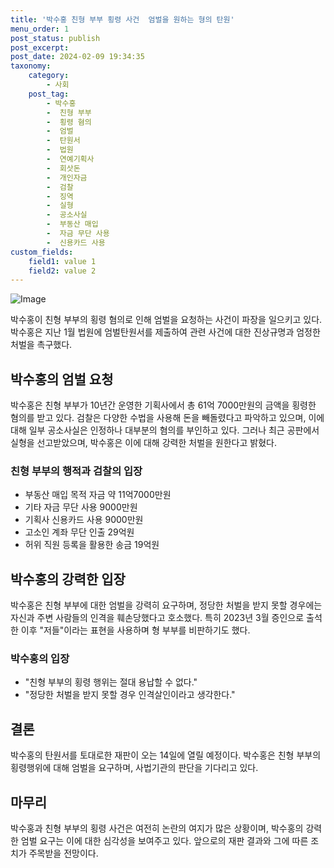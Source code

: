 ```yaml
---
title: '박수홍 친형 부부 횡령 사건  엄벌을 원하는 형의 탄원'
menu_order: 1
post_status: publish
post_excerpt: 
post_date: 2024-02-09 19:34:35
taxonomy:
    category:
        - 사회
    post_tag:
        - 박수홍
        -  친형 부부
        -  횡령 혐의
        -  엄벌
        -  탄원서
        -  법원
        -  연예기획사
        -  회삿돈
        -  개인자금
        -  검찰
        -  징역
        -  실형
        -  공소사실
        -  부동산 매입
        -  자금 무단 사용
        -  신용카드 사용
custom_fields:
    field1: value 1
    field2: value 2
---
```


![Image](https://imgnews.pstatic.net/image/011/2024/02/09/0004298117_001_20240209170801024.jpg?type=w647)

박수홍이 친형 부부의 횡령 혐의로 인해 엄벌을 요청하는 사건이 파장을 일으키고 있다. 박수홍은 지난 1월 법원에 엄벌탄원서를 제출하여 관련 사건에 대한 진상규명과 엄정한 처벌을 촉구했다.
## 박수홍의 엄벌 요청
박수홍은 친형 부부가 10년간 운영한 기획사에서 총 61억 7000만원의 금액을 횡령한 혐의를 받고 있다. 검찰은 다양한 수법을 사용해 돈을 빼돌렸다고 파악하고 있으며, 이에 대해 일부 공소사실은 인정하나 대부분의 혐의를 부인하고 있다. 그러나 최근 공판에서 실형을 선고받았으며, 박수홍은 이에 대해 강력한 처벌을 원한다고 밝혔다.
### 친형 부부의 행적과 검찰의 입장
- 부동산 매입 목적 자금 약 11억7000만원
- 기타 자금 무단 사용 9000만원
- 기획사 신용카드 사용 9000만원
- 고소인 계좌 무단 인출 29억원
- 허위 직원 등록을 활용한 송금 19억원
## 박수홍의 강력한 입장
박수홍은 친형 부부에 대한 엄벌을 강력히 요구하며, 정당한 처벌을 받지 못할 경우에는 자신과 주변 사람들의 인격을 훼손당했다고 호소했다. 특히 2023년 3월 증인으로 출석한 이후 "저들"이라는 표현을 사용하며 형 부부를 비판하기도 했다.
### 박수홍의 입장
- "친형 부부의 횡령 행위는 절대 용납할 수 없다."
- "정당한 처벌을 받지 못할 경우 인격살인이라고 생각한다."
## 결론
박수홍의 탄원서를 토대로한 재판이 오는 14일에 열릴 예정이다. 박수홍은 친형 부부의 횡령행위에 대해 엄벌을 요구하며, 사법기관의 판단을 기다리고 있다.
## 마무리
박수홍과 친형 부부의 횡령 사건은 여전히 논란의 여지가 많은 상황이며, 박수홍의 강력한 엄벌 요구는 이에 대한 심각성을 보여주고 있다. 앞으로의 재판 결과와 그에 따른 조치가 주목받을 전망이다.
